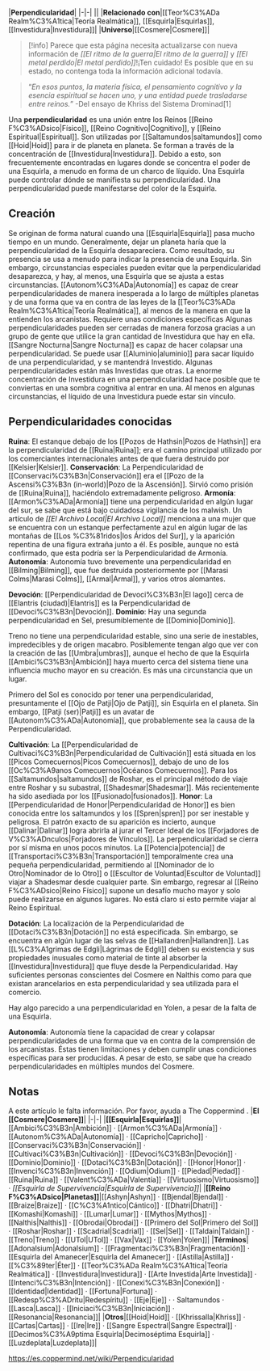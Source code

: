 

|**Perpendicularidad**|
|-|-|
||
|**Relacionado con**|[[Teor%C3%ADa Realm%C3%A1tica\|Teoría Realmática]], [[Esquirla\|Esquirlas]], [[Investidura\|Investidura]]|
|**Universo**|[[Cosmere\|Cosmere]]|

> [!info] Parece que esta página necesita actualizarse con nueva información de *[[El ritmo de la guerra\|El ritmo de la guerra]]* y *[[El metal perdido\|El metal perdido]]*!¡Ten cuidado! Es posible que en su estado, no contenga toda la información adicional todavía.

>“*En esos puntos, la materia física, el pensamiento cognitivo y la esencia espiritual se hacen uno, y una entidad puede trasladarse entre reinos.*”
\-Del ensayo de Khriss del Sistema Drominad[1]


Una **perpendicularidad** es una unión entre los Reinos [[Reino F%C3%ADsico\|Físico]], [[Reino Cognitivo\|Cognitivo]], y [[Reino Espiritual\|Espiritual]]. Son utilizadas por [[Saltamundos\|saltamundos]] como [[Hoid\|Hoid]] para ir de planeta en planeta. Se forman a través de la concentración de [[Investidura\|Investidura]]. Debido a esto, son frecuentemente encontradas en lugares donde se concentra el poder de una Esquirla, a menudo en forma de un charco de líquido. Una Esquirla puede controlar dónde se manifiesta su perpendicularidad. Una perpendicularidad puede manifestarse del color de la Esquirla.

## Creación
Se originan de forma natural cuando una [[Esquirla\|Esquirla]] pasa mucho tiempo en un mundo. Generalmente, dejar un planeta haría que la perpendicularidad de la Esquirla desapareciera. Como resultado, su presencia se usa a menudo para indicar la presencia de una Esquirla. Sin embargo, circunstancias especiales pueden evitar que la perpendicularidad desaparezca, y hay, al menos, una Esquirla que se ajusta a estas circunstancias. [[Autonom%C3%ADa\|Autonomía]] es capaz de crear perpendicularidades de manera inesperada a lo largo de múltiples planetas y de una forma que va en contra de las leyes de la [[Teor%C3%ADa Realm%C3%A1tica\|Teoría Realmática]], al menos de la manera en que la entienden los arcanistas. Requiere unas condiciones específicas
Algunas perpendicularidades pueden ser cerradas de manera forzosa gracias a un grupo de gente que utilice la gran cantidad de Investidura que hay en ella. [[Sangre Nocturna\|Sangre Nocturna]] es capaz de hacer colapsar una perpendicularidad.
Se puede usar [[Aluminio\|aluminio]] para sacar líquido de una perpendicularidad, y se mantendrá Investido. Algunas perpendicularidades están más Investidas que otras. La enorme concentración de Investidura en una perpendicularidad hace posible que te conviertas en una sombra cognitiva al entrar en una. Al menos en algunas circunstancias, el líquido de una Investidura puede estar sin vínculo.

## Perpendicularidades conocidas

**Ruina**: El estanque debajo de los [[Pozos de Hathsin\|Pozos de Hathsin]] era la perpendicularidad de [[Ruina\|Ruina]]; era el camino principal utilizado por los comerciantes internacionales antes de que fuera destruido por [[Kelsier\|Kelsier]].
**Conservación**: La Perpendicularidad de [[Conservaci%C3%B3n\|Conservación]] era el [[Pozo de la Ascensi%C3%B3n (in-world)\|Pozo de la Ascensión]]. Sirvió como prisión de [[Ruina\|Ruina]], haciéndolo extremadamente peligroso.
**Armonía**: [[Armon%C3%ADa\|Armonía]] tiene una perpendicularidad en algún lugar del sur, se sabe que está bajo cuidadosa vigilancia de los malwish. Un artículo de *[[El Archivo Local\|El Archivo Local]]* menciona a una mujer que se encuentra con un estanque perfectamente azul en algún lugar de las montañas de [[Los %C3%81ridos\|los Áridos del Sur]], y la aparición repentina de una figura extraña junto a él. Es posible, aunque no está confirmado, que esta podría ser la Perpendicularidad de Armonía.
**Autonomía**: Autonomía tuvo brevemente una perpendicularidad en [[Bilming\|Bilming]], que fue destruida posteriormente por [[Marasi Colms\|Marasi Colms]], [[Armal\|Armal]], y varios otros alomantes.

**Devoción**: [[Perpendicularidad de Devoci%C3%B3n\|El lago]] cerca de [[Elantris (ciudad)\|Elantris]] es la Perpendicularidad de [[Devoci%C3%B3n\|Devoción]].
**Dominio**: Hay una segunda perpendicularidad en Sel, presumiblemente de [[Dominio\|Dominio]].

Treno no tiene una perpendicularidad estable, sino una serie de inestables, impredecibles y de origen macabro. Posiblemente tengan algo que ver con la creación de las [[Umbra\|umbras]], aunque el hecho de que la Esquirla [[Ambici%C3%B3n\|Ambición]] haya muerto cerca del sistema tiene una influencia mucho mayor en su creación. Es más una circunstancia que un lugar.

Primero del Sol es conocido por tener una perpendicularidad, presuntamente el [[Ojo de Patji\|Ojo de Patji]], sin Esquirla en el planeta. Sin embargo, [[Patji (ser)\|Patji]] es un avatar de [[Autonom%C3%ADa\|Autonomía]], que probablemente sea la causa de la Perpendicularidad.

**Cultivación**: La [[Perpendicularidad de Cultivaci%C3%B3n\|Perpendicularidad de Cultivación]] está situada en los [[Picos Comecuernos\|Picos Comecuernos]], debajo de uno de los [[Oc%C3%A9anos Comecuernos\|Océanos Comecuernos]]. Para los [[Saltamundos\|saltamundos]] de Roshar, es el principal método de viaje entre Roshar y su subastral, [[Shadesmar\|Shadesmar]]. Más recientemente ha sido asediada por los [[Fusionado\|fusionados]].
**Honor**: La [[Perpendicularidad de Honor\|Perpendicularidad de Honor]] es bien conocida entre los saltamundos y los [[Spren\|spren]] por ser inestable y peligrosa. El patrón exacto de su aparición es incierto, aunque [[Dalinar\|Dalinar]] logra abrirla al jurar el Tercer Ideal de los [[Forjadores de V%C3%ADnculos\|Forjadores de Vínculos]]. La perpendicularidad se cierra por sí misma en unos pocos minutos.
La [[Potencia\|potencia]] de [[Transportaci%C3%B3n\|Transportación]] temporalmente crea una pequeña perpendicularidad, permitiendo al [[Nominador de lo Otro\|Nominador de lo Otro]] o [[Escultor de Voluntad\|Escultor de Voluntad]] viajar a Shadesmar desde cualquier parte. Sin embargo, regresar al [[Reino F%C3%ADsico\|Reino Físico]] supone un desafío mucho mayor y solo puede realizarse en algunos lugares. No está claro si esto permite viajar al Reino Espiritual.

**Dotación**: La localización de la Perpendicularidad de [[Dotaci%C3%B3n\|Dotación]] no está especificada. Sin embargo, se encuentra en algún lugar de las selvas de [[Hallandren\|Hallandren]]. Las [[L%C3%A1grimas de Edgli\|Lágrimas de Edgli]] deben su existencia y sus propiedades inusuales como material de tinte al absorber la [[Investidura\|Investidura]] que fluye desde la Perpendicularidad. Hay suficientes personas conscientes del Cosmere en Nalthis como para que existan arancelarios en esta perpendicularidad y sea utilizada para el comercio.

Hay algo parecido a una perpendicularidad en Yolen, a pesar de la falta de una Esquirla.

**Autonomía**: Autonomía tiene la capacidad de crear y colapsar perpendicularidades de una forma que va en contra de la comprensión de los arcanistas. Éstas tienen limitaciones y deben cumplir unas condiciones específicas para ser producidas. A pesar de esto, se sabe que ha creado perpendicularidades en múltiples mundos del Cosmere.
## Notas

A este artículo le falta información. Por favor, ayuda a The Coppermind .
|**El [[Cosmere\|Cosmere]]**|
|-|-|
|**[[Esquirla\|Esquirlas]]**|[[Ambici%C3%B3n\|Ambición]] · [[Armon%C3%ADa\|Armonía]] · [[Autonom%C3%ADa\|Autonomía]] · [[Capricho\|Capricho]] · [[Conservaci%C3%B3n\|Conservación]] · [[Cultivaci%C3%B3n\|Cultivación]] · [[Devoci%C3%B3n\|Devoción]] · [[Dominio\|Dominio]] · [[Dotaci%C3%B3n\|Dotación]] · [[Honor\|Honor]] · [[Invenci%C3%B3n\|Invención]] · [[Odium\|Odium]] · [[Piedad\|Piedad]] · [[Ruina\|Ruina]] · [[Valent%C3%ADa\|Valentía]] · [[Virtuosismo\|Virtuosismo]] · *[[Esquirla de Supervivencia\|Esquirla de Supervivencia]]*|
|**[[Reino F%C3%ADsico\|Planetas]]**|[[Ashyn\|Ashyn]] · [[Bjendal\|Bjendal]] · [[Braize\|Braize]] · [[C%C3%A1ntico\|Cántico]] · [[Dhatri\|Dhatri]] · [[Komashi\|Komashi]] · [[Lumar\|Lumar]] · [[Mythos\|Mythos]] · [[Nalthis\|Nalthis]] · [[Obrodai\|Obrodai]] · [[Primero del Sol\|Primero del Sol]] · [[Roshar\|Roshar]] · [[Scadrial\|Scadrial]] · [[Sel\|Sel]] · [[Taldain\|Taldain]] · [[Treno\|Treno]] · [[UTol\|UTol]] · [[Vax\|Vax]] · [[Yolen\|Yolen]]|
|**Términos**|[[Adonalsium\|Adonalsium]] · [[Fragmentaci%C3%B3n\|Fragmentación]] · [[Esquirla del Amanecer\|Esquirla del Amanecer]] · [[Astilla\|Astilla]] · [[%C3%89ter\|Éter]] · [[Teor%C3%ADa Realm%C3%A1tica\|Teoría Realmática]] · [[Investidura\|Investidura]] · [[Arte Investida\|Arte Investida]] · [[Intenci%C3%B3n\|Intención]] · [[Conexi%C3%B3n\|Conexión]] · [[Identidad\|Identidad]] · [[Fortuna\|Fortuna]] · [[Redesp%C3%ADritu\|Redespíritu]] · [[Eje\|Eje]] ·  · Saltamundos · [[Lasca\|Lasca]] · [[Iniciaci%C3%B3n\|Iniciación]] · [[Resonancia\|Resonancia]]|
|**Otros**|[[Hoid\|Hoid]] · [[Khrissalla\|Khriss]] · [[Cartas\|Cartas]] · [[Ire\|Ire]] · [[Sangre Espectral\|Sangre Espectral]] · [[Decimos%C3%A9ptima Esquirla\|Decimoséptima Esquirla]] · [[Luzdeplata\|Luzdeplata]]|



https://es.coppermind.net/wiki/Perpendicularidad